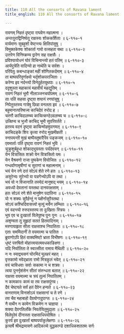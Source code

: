 ```yaml
---
title: 110 All the consorts of Ravana lament
title_english: 110 All the consorts of Ravana lament

---
```

रावणम् निहतं दृष्ट्वा राघवेण महात्मना ।  
अन्तःपुराद्विनिष्पेतू राक्षस्यः शोककर्शिताः ॥ ६-११०-१  
वार्यमाणः सुबहुशो वेष्टन्त्यः क्षितिपांसुषु ।  
विमुक्तकेश्यः शोकार्ता गावो वत्सहता यथा ॥ ६-११०-२  
उत्तरेण विनिष्क्रम्य द्वारेण सह राक्षसैः ।  
प्रविश्यायोधनं घोरं विचिन्वन्त्यो हतं पतिम् ॥ ६-११०-३  
आर्यपुत्रेति वादिन्यो हा नाथेति च सर्वशः ।  
परिपेतुः कबन्धाङ्कां महीं शोणितकर्दमाम् ॥ ६-११०-४  
ता बाष्पपरिपूर्णाक्ष्यो भर्तृशोकपराजिताः ।  
करेण्व इव नर्दन्त्यो विनेदुर्हतयूथपाः ॥ ६-११०-५  
ददृशुस्ता महाकायं महावीर्यं महद्युतिम् ।  
रावणं निहतं भूमौ नीलाञ्जनचयोपमम् ॥ ६-११०-६  
ताः पतिं सहसा दृष्ट्वा शयानं रणपांसुषु ।  
निपेतुस्तस्य गात्रेषु छिन्ना वनलता इव ॥ ६-११०-७  
बहुमानात्परिष्वज्व काचिदेवं रुरोद ह ।  
चरणौ काचिदालम्ब्य काचित्कण्ठेऽवलम्ब्य च ॥ ६-११०-८  
उत्क्षिप्य च भुजौ काचिद् भूमौ सुपरिवर्तते ।  
हतस्य वदनं दृष्ट्वा काचिन्मोहमुपागमत् ॥ ६-११०-९  
काचिदङ्के शिरः कृत्वा रुरोद मुखमीक्षती ।  
स्नापयन्ती मुखं बाष्पैस्तुषारैरिव पङ्कजम् ॥ ६-११०-१०  
एवमार्ताः पतिं दृष्ट्वा रावणं निहतं भुवि ।  
चुक्रुशुर्बहुधा शोकाद्भूयस्ताः पर्यदेवयन् ॥ ६-११०-११  
येन वित्रासितः शक्रो येन वित्रासितो यमः ।  
येन वैश्रवणो राजा पुष्पकेण वियोजितः ॥ ६-११०-१२  
गन्धर्वाणामृषीणां च सुराणां च महात्मनाम् ।  
भयं येन रणे दत्तं सोऽयं शेते रणे हतः ॥ ६-११०-१३  
असुरेभ्यः सुरेभ्यो वा पन्नगेभ्योऽपि वा तथा ।  
भयं यो न विजानाति तस्येदं मानुषाद् भयम् ॥ ६-११०-१४  
अवध्यो देवतानां यस्तथा दानवरक्षसाम् ।  
हतः सोऽयं रणे शेते मानुषेण पदातिना ॥ ६-११०-१५  
यो न शक्यः सुरैर्हन्तुं न यक्षैर्नासुरैस्तथा ।  
सोऽयं कश्चिदिवासत्त्वो मृत्युं मर्येन लम्भितः ॥ ६-११०-१६  
एवं वदन्त्यो रुरुदस्तस्य ता दुःखिताः स्त्रियः ।  
भूय एव च दुःखार्ता विलेपुश्च पुनः पुनः ॥ ६-११०-१७  
अशृण्वता तु सुहृदां सततं हितवादिनाम् ।  
मरणायाहृता सीता राक्षसाश्च निपातिताः ॥ ६-११०-१८  
एताः सममिदानीं ते वयमात्मा च पातितः ।  
ब्रुवाणोऽपि हितं वाक्यमिष्टो भ्राता विभीषणः ॥ ६-११०-१९  
धृष्टं परुषितो मोहात्त्वयात्मवधकाङिक्ष्णा ।  
यदि निर्यातिता ते स्वात्सीता रामाय मैथिली ॥ ६-११०-२०  
न नः स्याद्व्यसनं घोरमिदं मूलहरं महत् ।  
वृत्तकामो भवेद्भ्राता रामो मित्रकुलं भवेत् ॥ ६-११०-२१  
वयं चाविधवाः सर्वाः सकामा न च शत्रवः ।  
त्वया पुनर्नृशंसेन सीतां संरुन्धता बलात् ॥ ६-११०-२२  
राक्षसा वयमात्मा च त्रयं तुल्यं निपातितम् ।  
न कामकारः कामं वा तव राक्षसपुंगव।  
दैवं चेष्टयते सर्वं हतं दैवेन हन्यते ॥ ६-११०-२३  
वानराणाम् विनाशोऽयं राक्षसानां च ते रणे ।  
तव चैव महाबाहो दैवयोगादुपाग्तः ॥ ६-११०-२४  
नै वार्थेन न कामेन विक्रमेण न चाज्ञया ।  
शक्या दैवगतिर्लोके निवर्तयितुमुद्यता ॥ ६-११०-२५  
विलेपुरेवं दीनास्ता राक्षसाधिपयोषितः ।  
कुरर्य इव दुःखार्ता बाष्पपर्याकुलेक्षणाः ॥ ६-११०-२६  
इत्यार्षे श्रीमद्रामायणे आदिकाव्ये युद्धकाण्डे दशाधिकशततमः सर्गः